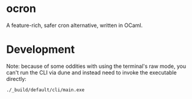 # ocron

A feature-rich, safer cron alternative, written in OCaml.

# Development

Note: because of some oddities with using the terminal's raw mode, you can't run the CLI via dune and instead need to invoke the executable directly:

```bash
./_build/default/cli/main.exe
```
